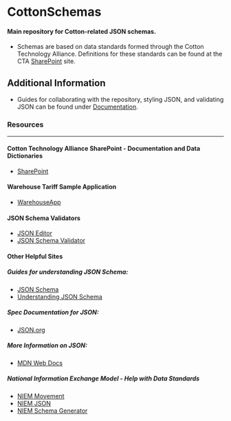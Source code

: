 # CottonSchemas

  

#### Main repository for Cotton-related JSON schemas.

  

* Schemas are based on data standards formed through the Cotton Technology Alliance. Definitions for these standards can be found at the CTA [SharePoint](https://theseam2.sharepoint.com/sites/cta/SitePages/Home.aspx) site.
  


## Additional Information

 * Guides for collaborating with the repository, styling JSON, and validating JSON can be found under [Documentation](https://github.com/CottonTechnologyAlliance/CottonSchemas/tree/master/Documentation).

### Resources
---

#### Cotton Technology Alliance SharePoint - Documentation and Data Dictionaries
* [SharePoint](https://theseam2.sharepoint.com/sites/cta/SitePages/Home.aspx)

#### Warehouse Tariff Sample Application
* [WarehouseApp](https://ipfs.theseam.io/ipfs/QmaT7Ye2kNMpTaBCabPgmPbws2eXJvTTxG8vxCafisef1L/#/)

#### JSON Schema Validators
* [JSON Editor](https://jsoneditoronline.org/)
* [JSON Schema Validator](https://www.jsonschemavalidator.net/)

#### Other Helpful Sites

##### Guides for understanding JSON Schema:
* [JSON Schema](https://json-schema.org/)
* [Understanding JSON Schema](https://json-schema.org/understanding-json-schema/index.html)

##### Spec Documentation for JSON:
* [JSON.org](https://www.json.org/)

##### More Information on JSON:
* [MDN Web Docs](https://developer.mozilla.org/en-US/docs/Learn/JavaScript/Objects/JSON)

##### National Information Exchange Model - Help with Data Standards
* [NIEM Movement](https://beta.movement.niem.gov/#/)
* [NIEM JSON](http://niem.github.io/json/reference/json-schema/)
* [NIEM Schema Generator](https://tools.niem.gov/niemtools/ssgt/SSGT-GetNamespace.iepd?namespaceKey=o1-15)
